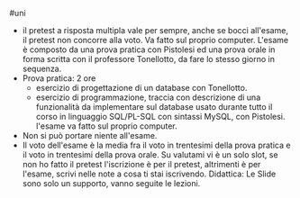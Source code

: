 #uni 
- il pretest a risposta multipla vale per sempre, anche se bocci all'esame, il pretest non concorre alla voto. Va fatto sul proprio computer.
L'esame è composto da una prova pratica con Pistolesi ed una prova orale in forma scritta con il professore Tonellotto, da fare lo stesso giorno in sequenza.
- Prova pratica: 2 ore
	- esercizio di progettazione di un database con Tonellotto.
	- esercizio di programmazione, traccia con descrizione di una funzionalità da implementare sul database usato durante tutto il corso in linguaggio SQL/PL-SQL con sintassi MySQL, con Pistolesi.
	l'esame va fatto sul proprio computer.
- Non si può portare niente all'esame.
- Il voto dell'esame è la media fra il voto in trentesimi della prova pratica e il voto in trentesimi della prova orale.
Su valutami vi è un solo slot, se non ho fatto il pretest l'iscrizione è per il pretest, altrimenti è per l'esame, scrivi nelle note a cosa ti stai iscrivendo.
Didattica:
Le Slide sono solo un supporto, vanno seguite le lezioni.